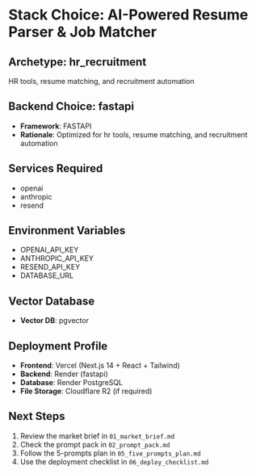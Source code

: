 # Stack Choice: AI-Powered Resume Parser & Job Matcher

## Archetype: hr_recruitment
HR tools, resume matching, and recruitment automation

## Backend Choice: fastapi
- **Framework**: FASTAPI
- **Rationale**: Optimized for hr tools, resume matching, and recruitment automation

## Services Required
- openai
- anthropic
- resend

## Environment Variables
- OPENAI_API_KEY
- ANTHROPIC_API_KEY
- RESEND_API_KEY
- DATABASE_URL

## Vector Database
- **Vector DB**: pgvector

## Deployment Profile
- **Frontend**: Vercel (Next.js 14 + React + Tailwind)
- **Backend**: Render (fastapi)
- **Database**: Render PostgreSQL
- **File Storage**: Cloudflare R2 (if required)

## Next Steps
1. Review the market brief in `01_market_brief.md`
2. Check the prompt pack in `02_prompt_pack.md`
3. Follow the 5-prompts plan in `05_five_prompts_plan.md`
4. Use the deployment checklist in `06_deploy_checklist.md`
